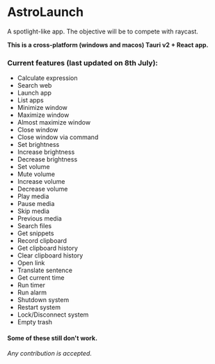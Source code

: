 # AstroLaunch

A spotlight-like app. The objective will be to compete with raycast.

**This is a cross-platform (windows and macos) Tauri v2 + React app.**

### Current features (last updated on 8th July):

- Calculate expression
- Search web
- Launch app
- List apps
- Minimize window
- Maximize window
- Almost maximize window
- Close window
- Close window via command
- Set brightness
- Increase brightness
- Decrease brightness
- Set volume
- Mute volume
- Increase volume
- Decrease volume
- Play media
- Pause media
- Skip media
- Previous media
- Search files
- Get snippets
- Record clipboard
- Get clipboard history
- Clear clipboard history
- Open link
- Translate sentence
- Get current time
- Run timer
- Run alarm
- Shutdown system
- Restart system
- Lock/Disconnect system
- Empty trash

#### Some of these still don't work.

_Any contribution is accepted._
